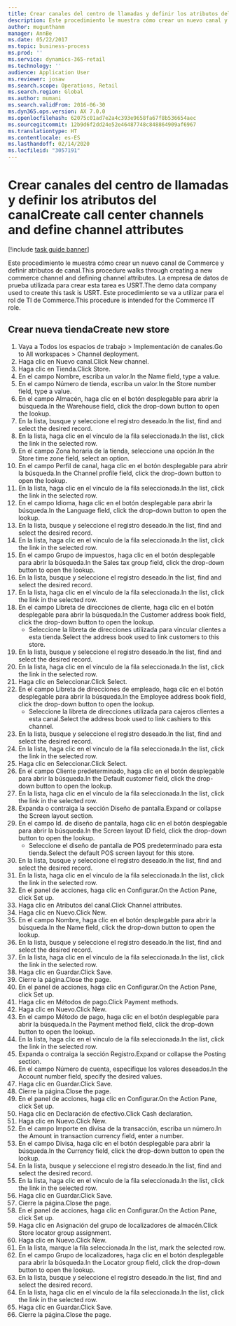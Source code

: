 ```yaml
---
title: Crear canales del centro de llamadas y definir los atributos del canal
description: Este procedimiento le muestra cómo crear un nuevo canal y definir atributos de canal.
author: mugunthanm
manager: AnnBe
ms.date: 05/22/2017
ms.topic: business-process
ms.prod: ''
ms.service: dynamics-365-retail
ms.technology: ''
audience: Application User
ms.reviewer: josaw
ms.search.scope: Operations, Retail
ms.search.region: Global
ms.author: mumani
ms.search.validFrom: 2016-06-30
ms.dyn365.ops.version: AX 7.0.0
ms.openlocfilehash: 62075c01ad7e2a4c393e9658fa67f8b536654aec
ms.sourcegitcommit: 12b9d6f2dd24e52e46487748c848864909af6967
ms.translationtype: HT
ms.contentlocale: es-ES
ms.lasthandoff: 02/14/2020
ms.locfileid: "3057191"
---
```

# <a name="create-call-center-channels-and-define-channel-attributes"></a><span data-ttu-id="b7265-103">Crear canales del centro de llamadas y definir los atributos del canal</span><span class="sxs-lookup"><span data-stu-id="b7265-103">Create call center channels and define channel attributes</span></span>

[!include [task guide banner](../includes/task-guide-banner.md)]

<span data-ttu-id="b7265-104">Este procedimiento le muestra cómo crear un nuevo canal de Commerce y definir atributos de canal.</span><span class="sxs-lookup"><span data-stu-id="b7265-104">This procedure walks through creating a new commerce channel and defining channel attributes.</span></span> <span data-ttu-id="b7265-105">La empresa de datos de prueba utilizada para crear esta tarea es USRT.</span><span class="sxs-lookup"><span data-stu-id="b7265-105">The demo data company used to create this task is USRT.</span></span> <span data-ttu-id="b7265-106">Este procedimiento se va a utilizar para el rol de TI de Commerce.</span><span class="sxs-lookup"><span data-stu-id="b7265-106">This procedure is intended for the Commerce IT role.</span></span>


## <a name="create-new-store"></a><span data-ttu-id="b7265-107">Crear nueva tienda</span><span class="sxs-lookup"><span data-stu-id="b7265-107">Create new store</span></span>
1. <span data-ttu-id="b7265-108">Vaya a Todos los espacios de trabajo > Implementación de canales.</span><span class="sxs-lookup"><span data-stu-id="b7265-108">Go to All workspaces > Channel deployment.</span></span>
2. <span data-ttu-id="b7265-109">Haga clic en Nuevo canal.</span><span class="sxs-lookup"><span data-stu-id="b7265-109">Click New channel.</span></span>
3. <span data-ttu-id="b7265-110">Haga clic en Tienda.</span><span class="sxs-lookup"><span data-stu-id="b7265-110">Click Store.</span></span>
4. <span data-ttu-id="b7265-111">En el campo Nombre, escriba un valor.</span><span class="sxs-lookup"><span data-stu-id="b7265-111">In the Name field, type a value.</span></span>
5. <span data-ttu-id="b7265-112">En el campo Número de tienda, escriba un valor.</span><span class="sxs-lookup"><span data-stu-id="b7265-112">In the Store number field, type a value.</span></span>
6. <span data-ttu-id="b7265-113">En el campo Almacén, haga clic en el botón desplegable para abrir la búsqueda.</span><span class="sxs-lookup"><span data-stu-id="b7265-113">In the Warehouse field, click the drop-down button to open the lookup.</span></span>
7. <span data-ttu-id="b7265-114">En la lista, busque y seleccione el registro deseado.</span><span class="sxs-lookup"><span data-stu-id="b7265-114">In the list, find and select the desired record.</span></span>
8. <span data-ttu-id="b7265-115">En la lista, haga clic en el vínculo de la fila seleccionada.</span><span class="sxs-lookup"><span data-stu-id="b7265-115">In the list, click the link in the selected row.</span></span>
9. <span data-ttu-id="b7265-116">En el campo Zona horaria de la tienda, seleccione una opción.</span><span class="sxs-lookup"><span data-stu-id="b7265-116">In the Store time zone field, select an option.</span></span>
10. <span data-ttu-id="b7265-117">En el campo Perfil de canal, haga clic en el botón desplegable para abrir la búsqueda.</span><span class="sxs-lookup"><span data-stu-id="b7265-117">In the Channel profile field, click the drop-down button to open the lookup.</span></span>
11. <span data-ttu-id="b7265-118">En la lista, haga clic en el vínculo de la fila seleccionada.</span><span class="sxs-lookup"><span data-stu-id="b7265-118">In the list, click the link in the selected row.</span></span>
12. <span data-ttu-id="b7265-119">En el campo Idioma, haga clic en el botón desplegable para abrir la búsqueda.</span><span class="sxs-lookup"><span data-stu-id="b7265-119">In the Language field, click the drop-down button to open the lookup.</span></span>
13. <span data-ttu-id="b7265-120">En la lista, busque y seleccione el registro deseado.</span><span class="sxs-lookup"><span data-stu-id="b7265-120">In the list, find and select the desired record.</span></span>
14. <span data-ttu-id="b7265-121">En la lista, haga clic en el vínculo de la fila seleccionada.</span><span class="sxs-lookup"><span data-stu-id="b7265-121">In the list, click the link in the selected row.</span></span>
15. <span data-ttu-id="b7265-122">En el campo Grupo de impuestos, haga clic en el botón desplegable para abrir la búsqueda.</span><span class="sxs-lookup"><span data-stu-id="b7265-122">In the Sales tax group field, click the drop-down button to open the lookup.</span></span>
16. <span data-ttu-id="b7265-123">En la lista, busque y seleccione el registro deseado.</span><span class="sxs-lookup"><span data-stu-id="b7265-123">In the list, find and select the desired record.</span></span>
17. <span data-ttu-id="b7265-124">En la lista, haga clic en el vínculo de la fila seleccionada.</span><span class="sxs-lookup"><span data-stu-id="b7265-124">In the list, click the link in the selected row.</span></span>
18. <span data-ttu-id="b7265-125">En el campo Libreta de direcciones de cliente, haga clic en el botón desplegable para abrir la búsqueda.</span><span class="sxs-lookup"><span data-stu-id="b7265-125">In the Customer address book field, click the drop-down button to open the lookup.</span></span>
    * <span data-ttu-id="b7265-126">Seleccione la libreta de direcciones utilizada para vincular clientes a esta tienda.</span><span class="sxs-lookup"><span data-stu-id="b7265-126">Select the address book used to link customers to this store.</span></span>  
19. <span data-ttu-id="b7265-127">En la lista, busque y seleccione el registro deseado.</span><span class="sxs-lookup"><span data-stu-id="b7265-127">In the list, find and select the desired record.</span></span>
20. <span data-ttu-id="b7265-128">En la lista, haga clic en el vínculo de la fila seleccionada.</span><span class="sxs-lookup"><span data-stu-id="b7265-128">In the list, click the link in the selected row.</span></span>
21. <span data-ttu-id="b7265-129">Haga clic en Seleccionar.</span><span class="sxs-lookup"><span data-stu-id="b7265-129">Click Select.</span></span>
22. <span data-ttu-id="b7265-130">En el campo Libreta de direcciones de empleado, haga clic en el botón desplegable para abrir la búsqueda.</span><span class="sxs-lookup"><span data-stu-id="b7265-130">In the Employee address book field, click the drop-down button to open the lookup.</span></span>
    * <span data-ttu-id="b7265-131">Seleccione la libreta de direcciones utilizada para cajeros clientes a esta canal.</span><span class="sxs-lookup"><span data-stu-id="b7265-131">Select the address book used to link cashiers to this channel.</span></span>  
23. <span data-ttu-id="b7265-132">En la lista, busque y seleccione el registro deseado.</span><span class="sxs-lookup"><span data-stu-id="b7265-132">In the list, find and select the desired record.</span></span>
24. <span data-ttu-id="b7265-133">En la lista, haga clic en el vínculo de la fila seleccionada.</span><span class="sxs-lookup"><span data-stu-id="b7265-133">In the list, click the link in the selected row.</span></span>
25. <span data-ttu-id="b7265-134">Haga clic en Seleccionar.</span><span class="sxs-lookup"><span data-stu-id="b7265-134">Click Select.</span></span>
26. <span data-ttu-id="b7265-135">En el campo Cliente predeterminado, haga clic en el botón desplegable para abrir la búsqueda.</span><span class="sxs-lookup"><span data-stu-id="b7265-135">In the Default customer field, click the drop-down button to open the lookup.</span></span>
27. <span data-ttu-id="b7265-136">En la lista, haga clic en el vínculo de la fila seleccionada.</span><span class="sxs-lookup"><span data-stu-id="b7265-136">In the list, click the link in the selected row.</span></span>
28. <span data-ttu-id="b7265-137">Expanda o contraiga la sección Diseño de pantalla.</span><span class="sxs-lookup"><span data-stu-id="b7265-137">Expand or collapse the Screen layout section.</span></span>
29. <span data-ttu-id="b7265-138">En el campo Id. de diseño de pantalla, haga clic en el botón desplegable para abrir la búsqueda.</span><span class="sxs-lookup"><span data-stu-id="b7265-138">In the Screen layout ID field, click the drop-down button to open the lookup.</span></span>
    * <span data-ttu-id="b7265-139">Seleccione el diseño de pantalla de POS predeterminado para esta tienda.</span><span class="sxs-lookup"><span data-stu-id="b7265-139">Select the default POS screen layout for this store.</span></span>  
30. <span data-ttu-id="b7265-140">En la lista, busque y seleccione el registro deseado.</span><span class="sxs-lookup"><span data-stu-id="b7265-140">In the list, find and select the desired record.</span></span>
31. <span data-ttu-id="b7265-141">En la lista, haga clic en el vínculo de la fila seleccionada.</span><span class="sxs-lookup"><span data-stu-id="b7265-141">In the list, click the link in the selected row.</span></span>
32. <span data-ttu-id="b7265-142">En el panel de acciones, haga clic en Configurar.</span><span class="sxs-lookup"><span data-stu-id="b7265-142">On the Action Pane, click Set up.</span></span>
33. <span data-ttu-id="b7265-143">Haga clic en Atributos del canal.</span><span class="sxs-lookup"><span data-stu-id="b7265-143">Click Channel attributes.</span></span>
34. <span data-ttu-id="b7265-144">Haga clic en Nuevo.</span><span class="sxs-lookup"><span data-stu-id="b7265-144">Click New.</span></span>
35. <span data-ttu-id="b7265-145">En el campo Nombre, haga clic en el botón desplegable para abrir la búsqueda.</span><span class="sxs-lookup"><span data-stu-id="b7265-145">In the Name field, click the drop-down button to open the lookup.</span></span>
36. <span data-ttu-id="b7265-146">En la lista, busque y seleccione el registro deseado.</span><span class="sxs-lookup"><span data-stu-id="b7265-146">In the list, find and select the desired record.</span></span>
37. <span data-ttu-id="b7265-147">En la lista, haga clic en el vínculo de la fila seleccionada.</span><span class="sxs-lookup"><span data-stu-id="b7265-147">In the list, click the link in the selected row.</span></span>
38. <span data-ttu-id="b7265-148">Haga clic en Guardar.</span><span class="sxs-lookup"><span data-stu-id="b7265-148">Click Save.</span></span>
39. <span data-ttu-id="b7265-149">Cierre la página.</span><span class="sxs-lookup"><span data-stu-id="b7265-149">Close the page.</span></span>
40. <span data-ttu-id="b7265-150">En el panel de acciones, haga clic en Configurar.</span><span class="sxs-lookup"><span data-stu-id="b7265-150">On the Action Pane, click Set up.</span></span>
41. <span data-ttu-id="b7265-151">Haga clic en Métodos de pago.</span><span class="sxs-lookup"><span data-stu-id="b7265-151">Click Payment methods.</span></span>
42. <span data-ttu-id="b7265-152">Haga clic en Nuevo.</span><span class="sxs-lookup"><span data-stu-id="b7265-152">Click New.</span></span>
43. <span data-ttu-id="b7265-153">En el campo Método de pago, haga clic en el botón desplegable para abrir la búsqueda.</span><span class="sxs-lookup"><span data-stu-id="b7265-153">In the Payment method field, click the drop-down button to open the lookup.</span></span>
44. <span data-ttu-id="b7265-154">En la lista, haga clic en el vínculo de la fila seleccionada.</span><span class="sxs-lookup"><span data-stu-id="b7265-154">In the list, click the link in the selected row.</span></span>
45. <span data-ttu-id="b7265-155">Expanda o contraiga la sección Registro.</span><span class="sxs-lookup"><span data-stu-id="b7265-155">Expand or collapse the Posting section.</span></span>
46. <span data-ttu-id="b7265-156">En el campo Número de cuenta, especifique los valores deseados.</span><span class="sxs-lookup"><span data-stu-id="b7265-156">In the Account number field, specify the desired values.</span></span>
47. <span data-ttu-id="b7265-157">Haga clic en Guardar.</span><span class="sxs-lookup"><span data-stu-id="b7265-157">Click Save.</span></span>
48. <span data-ttu-id="b7265-158">Cierre la página.</span><span class="sxs-lookup"><span data-stu-id="b7265-158">Close the page.</span></span>
49. <span data-ttu-id="b7265-159">En el panel de acciones, haga clic en Configurar.</span><span class="sxs-lookup"><span data-stu-id="b7265-159">On the Action Pane, click Set up.</span></span>
50. <span data-ttu-id="b7265-160">Haga clic en Declaración de efectivo.</span><span class="sxs-lookup"><span data-stu-id="b7265-160">Click Cash declaration.</span></span>
51. <span data-ttu-id="b7265-161">Haga clic en Nuevo.</span><span class="sxs-lookup"><span data-stu-id="b7265-161">Click New.</span></span>
52. <span data-ttu-id="b7265-162">En el campo Importe en divisa de la transacción, escriba un número.</span><span class="sxs-lookup"><span data-stu-id="b7265-162">In the Amount in transaction currency field, enter a number.</span></span>
53. <span data-ttu-id="b7265-163">En el campo Divisa, haga clic en el botón desplegable para abrir la búsqueda.</span><span class="sxs-lookup"><span data-stu-id="b7265-163">In the Currency field, click the drop-down button to open the lookup.</span></span>
54. <span data-ttu-id="b7265-164">En la lista, busque y seleccione el registro deseado.</span><span class="sxs-lookup"><span data-stu-id="b7265-164">In the list, find and select the desired record.</span></span>
55. <span data-ttu-id="b7265-165">En la lista, haga clic en el vínculo de la fila seleccionada.</span><span class="sxs-lookup"><span data-stu-id="b7265-165">In the list, click the link in the selected row.</span></span>
56. <span data-ttu-id="b7265-166">Haga clic en Guardar.</span><span class="sxs-lookup"><span data-stu-id="b7265-166">Click Save.</span></span>
57. <span data-ttu-id="b7265-167">Cierre la página.</span><span class="sxs-lookup"><span data-stu-id="b7265-167">Close the page.</span></span>
58. <span data-ttu-id="b7265-168">En el panel de acciones, haga clic en Configurar.</span><span class="sxs-lookup"><span data-stu-id="b7265-168">On the Action Pane, click Set up.</span></span>
59. <span data-ttu-id="b7265-169">Haga clic en Asignación del grupo de localizadores de almacén.</span><span class="sxs-lookup"><span data-stu-id="b7265-169">Click Store locator group assignment.</span></span>
60. <span data-ttu-id="b7265-170">Haga clic en Nuevo.</span><span class="sxs-lookup"><span data-stu-id="b7265-170">Click New.</span></span>
61. <span data-ttu-id="b7265-171">En la lista, marque la fila seleccionada.</span><span class="sxs-lookup"><span data-stu-id="b7265-171">In the list, mark the selected row.</span></span>
62. <span data-ttu-id="b7265-172">En el campo Grupo de localizadores, haga clic en el botón desplegable para abrir la búsqueda.</span><span class="sxs-lookup"><span data-stu-id="b7265-172">In the Locator group field, click the drop-down button to open the lookup.</span></span>
63. <span data-ttu-id="b7265-173">En la lista, busque y seleccione el registro deseado.</span><span class="sxs-lookup"><span data-stu-id="b7265-173">In the list, find and select the desired record.</span></span>
64. <span data-ttu-id="b7265-174">En la lista, haga clic en el vínculo de la fila seleccionada.</span><span class="sxs-lookup"><span data-stu-id="b7265-174">In the list, click the link in the selected row.</span></span>
65. <span data-ttu-id="b7265-175">Haga clic en Guardar.</span><span class="sxs-lookup"><span data-stu-id="b7265-175">Click Save.</span></span>
66. <span data-ttu-id="b7265-176">Cierre la página.</span><span class="sxs-lookup"><span data-stu-id="b7265-176">Close the page.</span></span>

